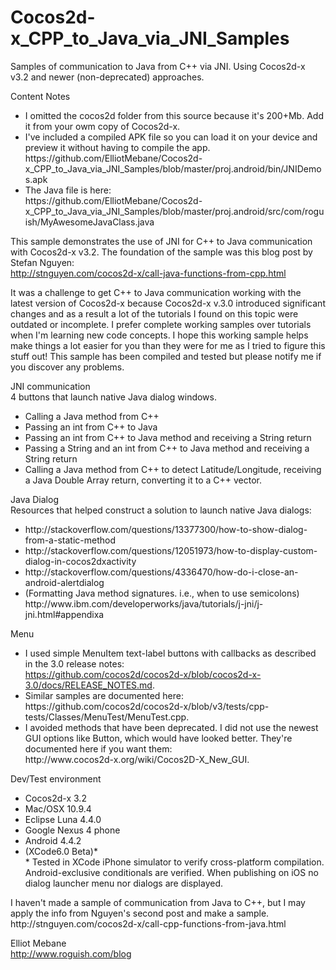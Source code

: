Cocos2d-x_CPP_to_Java_via_JNI_Samples
=====================================

Samples of communication to Java from C++ via JNI. Using Cocos2d-x v3.2 and newer (non-deprecated) approaches. 

Content Notes
<ul>
<li>I omitted the cocos2d folder from this source because it's 200+Mb. Add it from your owm copy of Cocos2d-x.</li> 
<li>I've included a compiled APK file so you can load it on your device and preview it without having to compile the app.<br/>
https://github.com/ElliotMebane/Cocos2d-x_CPP_to_Java_via_JNI_Samples/blob/master/proj.android/bin/JNIDemos.apk</li>
<li>The Java file is here: <br/>
https://github.com/ElliotMebane/Cocos2d-x_CPP_to_Java_via_JNI_Samples/blob/master/proj.android/src/com/roguish/MyAwesomeJavaClass.java</li>
</ul>

This sample demonstrates the use of JNI for C++ to Java communication with Cocos2d-x v3.2. The foundation of the sample was this blog post by Stefan Nguyen:<br/>
http://stnguyen.com/cocos2d-x/call-java-functions-from-cpp.html

It was a challenge to get C++ to Java communication working with the latest version of Cocos2d-x because Cocos2d-x v.3.0 introduced significant changes and as a result a lot of the tutorials I found on this topic were outdated or incomplete. I prefer complete working samples over tutorials when I'm learning new code concepts. I hope this working sample helps make things a lot easier for you than they were for me as I tried to figure this stuff out! This sample has been compiled and tested but please notify me if you discover any problems. 

JNI communication<br/>
4 buttons that launch native Java dialog windows.
<ul>
<li>Calling a Java method from C++</li>
<li>Passing an int from C++ to Java</li>
<li>Passing an int from C++ to Java method and receiving a String return</li>
<li>Passing a String and an int from C++ to Java method and receiving a String return</li>
<li>Calling a Java method from C++ to detect Latitude/Longitude, receiving a Java Double Array return, converting it to a C++ vector.</li>
</ul>

Java Dialog<br/>
Resources that helped construct a solution to launch native Java dialogs:
<ul>
<li>http://stackoverflow.com/questions/13377300/how-to-show-dialog-from-a-static-method</li>
<li>http://stackoverflow.com/questions/12051973/how-to-display-custom-dialog-in-cocos2dxactivity</li>
<li>http://stackoverflow.com/questions/4336470/how-do-i-close-an-android-alertdialog</li>
<li>(Formatting Java method signatures. i.e., when to use semicolons) http://www.ibm.com/developerworks/java/tutorials/j-jni/j-jni.html#appendixa</li>
</ul>

Menu<br/>
<ul>
<li>I used simple MenuItem text-label buttons with callbacks as described in the 3.0 release notes:<br/>
<a href="https://github.com/cocos2d/cocos2d-x/blob/cocos2d-x-3.0/docs/RELEASE_NOTES.md">https://github.com/cocos2d/cocos2d-x/blob/cocos2d-x-3.0/docs/RELEASE_NOTES.md</a>.</li>
<li>Similar samples are documented here:<br/> https://github.com/cocos2d/cocos2d-x/blob/v3/tests/cpp-tests/Classes/MenuTest/MenuTest.cpp.</li>
<li>I avoided methods that have been deprecated. I did not use the newest GUI options like Button, which would have looked better. They're documented here if you want them: <br/>
http://www.cocos2d-x.org/wiki/Cocos2D-X_New_GUI.</li>
</ul>

Dev/Test environment
<ul>
<li>Cocos2d-x 3.2</li>
<li>Mac/OSX 10.9.4</li>
<li>Eclipse Luna 4.4.0</li>
<li>Google Nexus 4 phone</li>
<li>Android 4.4.2</li>
<li>(XCode6.0 Beta)*<br/>
* Tested in XCode iPhone simulator to verify cross-platform compilation. Android-exclusive conditionals are verified. When publishing on iOS no dialog launcher menu nor dialogs are displayed.</li>
</ul>
I haven't made a sample of communication from Java to C++, but I may apply the info from Nguyen's second post and make a sample. <br/>
http://stnguyen.com/cocos2d-x/call-cpp-functions-from-java.html

Elliot Mebane<br/>
http://www.roguish.com/blog
